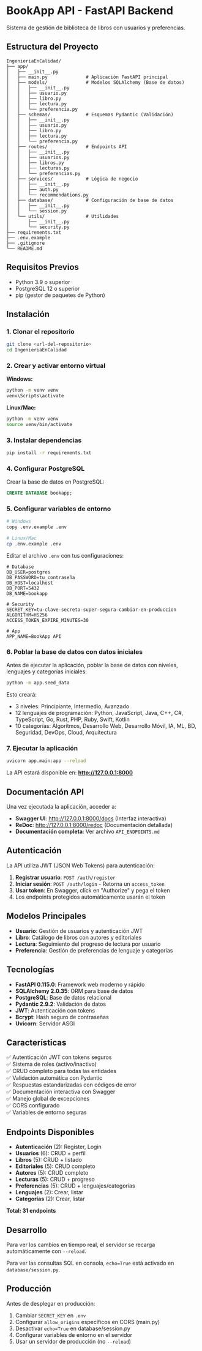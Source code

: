 # BookApp API - FastAPI Backend

Sistema de gestión de biblioteca de libros con usuarios y preferencias.

## Estructura del Proyecto

```
IngenieriaEnCalidad/
├── app/
│   ├── __init__.py
│   ├── main.py              # Aplicación FastAPI principal
│   ├── models/              # Modelos SQLAlchemy (Base de datos)
│   │   ├── __init__.py
│   │   ├── usuario.py
│   │   ├── libro.py
│   │   ├── lectura.py
│   │   └── preferencia.py
│   ├── schemas/             # Esquemas Pydantic (Validación)
│   │   ├── __init__.py
│   │   ├── usuario.py
│   │   ├── libro.py
│   │   ├── lectura.py
│   │   └── preferencia.py
│   ├── routes/              # Endpoints API
│   │   ├── __init__.py
│   │   ├── usuarios.py
│   │   ├── libros.py
│   │   ├── lecturas.py
│   │   └── preferencias.py
│   ├── services/            # Lógica de negocio
│   │   ├── __init__.py
│   │   ├── auth.py
│   │   └── recommendations.py
│   ├── database/            # Configuración de base de datos
│   │   ├── __init__.py
│   │   └── session.py
│   └── utils/               # Utilidades
│       ├── __init__.py
│       └── security.py
├── requirements.txt
├── .env.example
├── .gitignore
└── README.md
```

## Requisitos Previos

- Python 3.9 o superior
- PostgreSQL 12 o superior
- pip (gestor de paquetes de Python)

## Instalación

### 1. Clonar el repositorio

```bash
git clone <url-del-repositorio>
cd IngenieriaEnCalidad
```

### 2. Crear y activar entorno virtual

**Windows:**

```bash
python -m venv venv
venv\Scripts\activate
```

**Linux/Mac:**

```bash
python -m venv venv
source venv/bin/activate
```

### 3. Instalar dependencias

```bash
pip install -r requirements.txt
```

### 4. Configurar PostgreSQL

Crear la base de datos en PostgreSQL:

```sql
CREATE DATABASE bookapp;
```

### 5. Configurar variables de entorno

```bash
# Windows
copy .env.example .env

# Linux/Mac
cp .env.example .env
```

Editar el archivo `.env` con tus configuraciones:

```env
# Database
DB_USER=postgres
DB_PASSWORD=tu_contraseña
DB_HOST=localhost
DB_PORT=5432
DB_NAME=bookapp

# Security
SECRET_KEY=tu-clave-secreta-super-segura-cambiar-en-produccion
ALGORITHM=HS256
ACCESS_TOKEN_EXPIRE_MINUTES=30

# App
APP_NAME=BookApp API
```

### 6. Poblar la base de datos con datos iniciales

Antes de ejecutar la aplicación, poblar la base de datos con niveles, lenguajes y categorías iniciales:

```bash
python -m app.seed_data
```

Esto creará:

- 3 niveles: Principiante, Intermedio, Avanzado
- 12 lenguajes de programación: Python, JavaScript, Java, C++, C#, TypeScript, Go, Rust, PHP, Ruby, Swift, Kotlin
- 10 categorías: Algoritmos, Desarrollo Web, Desarrollo Móvil, IA, ML, BD, Seguridad, DevOps, Cloud, Arquitectura

### 7. Ejecutar la aplicación

```bash
uvicorn app.main:app --reload
```

La API estará disponible en: **http://127.0.0.1:8000**

## Documentación API

Una vez ejecutada la aplicación, acceder a:

- **Swagger UI**: http://127.0.0.1:8000/docs (Interfaz interactiva)
- **ReDoc**: http://127.0.0.1:8000/redoc (Documentación detallada)
- **Documentación completa**: Ver archivo `API_ENDPOINTS.md`

## Autenticación

La API utiliza JWT (JSON Web Tokens) para autenticación:

1. **Registrar usuario**: `POST /auth/register`
2. **Iniciar sesión**: `POST /auth/login` - Retorna un `access_token`
3. **Usar token**: En Swagger, click en "Authorize" y pega el token
4. Los endpoints protegidos automáticamente usarán el token

## Modelos Principales

- **Usuario**: Gestión de usuarios y autenticación JWT
- **Libro**: Catálogo de libros con autores y editoriales
- **Lectura**: Seguimiento del progreso de lectura por usuario
- **Preferencia**: Gestión de preferencias de lenguaje y categorías

## Tecnologías

- **FastAPI 0.115.0**: Framework web moderno y rápido
- **SQLAlchemy 2.0.35**: ORM para base de datos
- **PostgreSQL**: Base de datos relacional
- **Pydantic 2.9.2**: Validación de datos
- **JWT**: Autenticación con tokens
- **Bcrypt**: Hash seguro de contraseñas
- **Uvicorn**: Servidor ASGI

## Características

✅ Autenticación JWT con tokens seguros  
✅ Sistema de roles (activo/inactivo)  
✅ CRUD completo para todas las entidades  
✅ Validación automática con Pydantic  
✅ Respuestas estandarizadas con códigos de error  
✅ Documentación interactiva con Swagger  
✅ Manejo global de excepciones  
✅ CORS configurado  
✅ Variables de entorno seguras

## Endpoints Disponibles

- **Autenticación** (2): Register, Login
- **Usuarios** (6): CRUD + perfil
- **Libros** (5): CRUD + listado
- **Editoriales** (5): CRUD completo
- **Autores** (5): CRUD completo
- **Lecturas** (5): CRUD + progreso
- **Preferencias** (5): CRUD + lenguajes/categorías
- **Lenguajes** (2): Crear, listar
- **Categorías** (2): Crear, listar

**Total: 31 endpoints**

## Desarrollo

Para ver los cambios en tiempo real, el servidor se recarga automáticamente con `--reload`.

Para ver las consultas SQL en consola, `echo=True` está activado en `database/session.py`.

## Producción

Antes de desplegar en producción:

1. Cambiar `SECRET_KEY` en `.env`
2. Configurar `allow_origins` específicos en CORS (main.py)
3. Desactivar `echo=True` en database/session.py
4. Configurar variables de entorno en el servidor
5. Usar un servidor de producción (no `--reload`)
